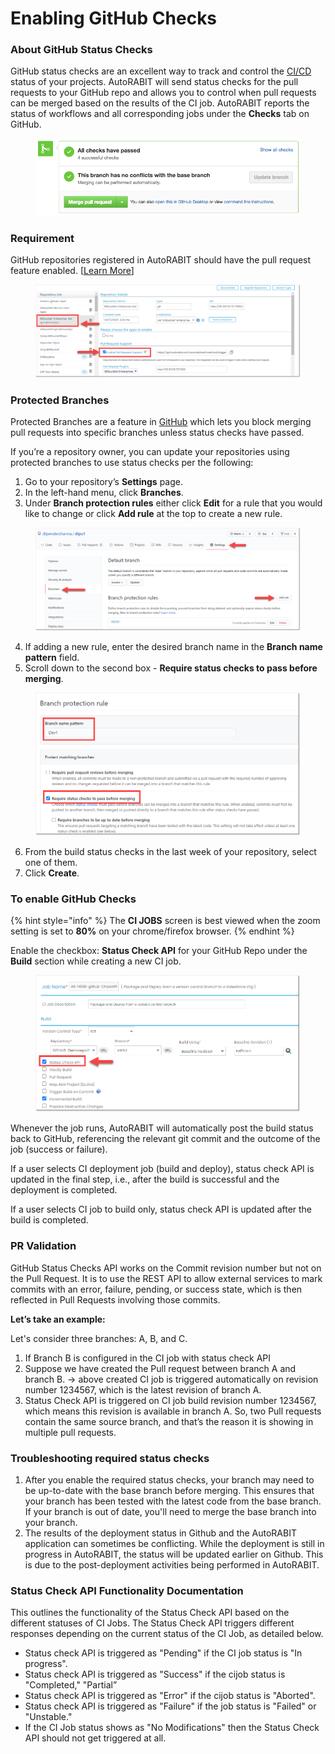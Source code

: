 # Enabling GitHub Checks

### About GitHub Status Checks <a href="#about-github-status-checks" id="about-github-status-checks"></a>

GitHub status checks are an excellent way to track and control the [CI/CD](../../troubleshoot/best-practices/branching-strategy-and-ci-cd-pipeline.md) status of your projects. AutoRABIT will send status checks for the pull requests to your GitHub repo and allows you to control when pull requests can be merged based on the results of the CI job. AutoRABIT reports the status of workflows and all corresponding jobs under the **Checks** tab on GitHub.

<figure><img src="../../../../.gitbook/assets/image (4) (1) (1) (1) (1) (1) (1) (1) (1) (1) (1) (1) (1) (1) (1) (1) (1).png" alt=""><figcaption></figcaption></figure>

### Requirement <a href="#requirement" id="requirement"></a>

GitHub repositories registered in AutoRABIT should have the pull request feature enabled. \[[Learn More](../version-control/external-pull-request/)]

<figure><img src="../../../../.gitbook/assets/image (5) (1) (1) (1) (1) (1) (1) (1) (1) (1) (1) (1) (1) (1) (1) (1) (1) (1) (1).png" alt=""><figcaption></figcaption></figure>

### Protected Branches <a href="#protected-branches" id="protected-branches"></a>

Protected Branches are a feature in [GitHub](webhooks/configure-a-webhook-in-github.md) which lets you block merging pull requests into specific branches unless status checks have passed.&#x20;

If you’re a repository owner, you can update your repositories using protected branches to use status checks per the following:

1. Go to your repository’s **Settings** page.
2. In the left-hand menu, click **Branches**.&#x20;
3. Under **Branch protection rules** either click **Edit** for a rule that you would like to change or click **Add rule** at the top to create a new rule.

<figure><img src="../../../../.gitbook/assets/image (6) (1) (1) (1) (1) (1) (1) (1) (1) (1) (1) (1) (1) (1) (1).png" alt=""><figcaption></figcaption></figure>

4. If adding a new rule, enter the desired branch name in the **Branch name pattern** field.
5. Scroll down to the second box - **Require status checks to pass before merging**.&#x20;

<figure><img src="../../../../.gitbook/assets/image (7) (1) (1) (1) (1) (1) (1) (1) (1) (1) (1) (1) (1) (1).png" alt=""><figcaption></figcaption></figure>

6. From the build status checks in the last week of your repository, select one of them.
7. Click **Create**.

### To enable GitHub Checks <a href="#to-enable-github-checks" id="to-enable-github-checks"></a>

{% hint style="info" %}
The **CI JOBS** screen is best viewed when the zoom setting is set to **80%** on your chrome/firefox browser.
{% endhint %}

Enable the checkbox: **Status Check API** for your GitHub Repo under the **Build** section while creating a new CI job.

<figure><img src="../../../../.gitbook/assets/image (8) (1) (1) (1) (1) (1) (1) (1) (1) (1) (1) (1) (1).png" alt=""><figcaption></figcaption></figure>

Whenever the job runs, AutoRABIT will automatically post the build status back to GitHub, referencing the relevant git commit and the outcome of the job (success or failure).

If a user selects CI deployment job (build and deploy), status check API is updated in the final step, i.e.,  after the build is successful and the deployment is completed.

If a user selects CI job to build only, status check API is updated after the build is completed.

### PR Validation

GitHub Status Checks API works on the Commit revision number but not on the Pull Request. It is to use the REST API to allow external services to mark commits with an error, failure, pending, or success state, which is then reflected in Pull Requests involving those commits.

**Let’s take an example:**&#x20;

Let's consider three branches: A, B, and C.

1. If Branch B is configured in the CI job with status check API
2. Suppose we have created the Pull request between branch A and branch B. -> above created CI job is triggered automatically on revision number 1234567, which is the latest revision of branch A.
3. Status Check API is triggered on CI job build revision number 1234567, which means this revision is available in branch A. So, two Pull requests contain the same source branch, and that’s the reason it is showing in multiple pull requests.

### Troubleshooting required status checks <a href="#troubleshooting-required-status-checks" id="troubleshooting-required-status-checks"></a>

1. After you enable the required status checks, your branch may need to be up-to-date with the base branch before merging. This ensures that your branch has been tested with the latest code from the base branch. If your branch is out of date, you'll need to merge the base branch into your branch.
2. The results of the deployment status in Github and the AutoRABIT application can sometimes be conflicting. While the deployment is still in progress in AutoRABIT, the status will be updated earlier on Github. This is due to the post-deployment activities being performed in AutoRABIT.

### Status Check API Functionality Documentation

This outlines the functionality of the Status Check API based on the different statuses of CI Jobs. The Status Check API triggers different responses depending on the current status of the CI Job, as detailed below.

* Status check API is triggered as "Pending" if the CI job status is "In progress".
* Status check API is triggered as "Success" if the cijob status is "Completed," "Partial”
* Status check API is triggered as "Error" if the cijob status is "Aborted".
* Status check API is triggered as "Failure" if the job status is "Failed" or "Unstable."
* If the CI Job status shows as "No Modifications" then the Status Check API should not get triggered at all.
